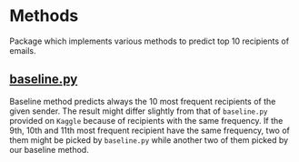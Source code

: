# Methods

Package which implements various methods to predict top 10 recipients of emails.

## [baseline.py](baseline.py)

Baseline method predicts always the 10 most frequent recipients of the given sender. 
The result might differ slightly from that of `baseline.py` provided on `Kaggle` 
because of recipients with the same frequency. 
If the 9th, 10th and 11th most frequent recipient have the same frequency, 
two of them might be picked by `baseline.py` while another two of them picked by our baseline method.